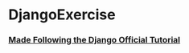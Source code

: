 # DjangoExercise


### [Made Following the Django Official Tutorial ](https://docs.djangoproject.com/en/dev/contents/) ###
